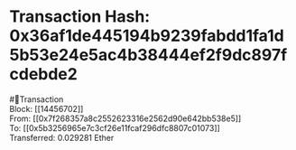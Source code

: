 
Transaction Hash: 0x36af1de445194b9239fabdd1fa1d5b53e24e5ac4b38444ef2f9dc897fcdebde2
====================================================================================
  
#💸Transaction  
Block: [[14456702]]  
From: [[0x7f268357a8c2552623316e2562d90e642bb538e5]]  
To: [[0x5b3256965e7c3cf26e11fcaf296dfc8807c01073]]  
Transferred: 0.029281 Ether